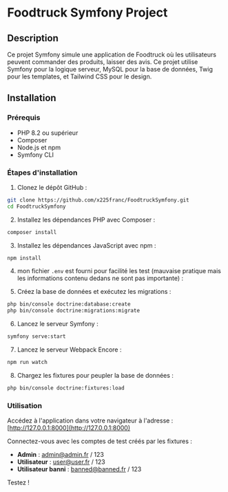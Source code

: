 
# Foodtruck Symfony Project

## Description

Ce projet Symfony simule une application de Foodtruck où les utilisateurs peuvent commander des produits, laisser des avis. Ce projet utilise Symfony pour la logique serveur, MySQL pour la base de données, Twig pour les templates, et Tailwind CSS pour le design.

## Installation

### Prérequis

- PHP 8.2 ou supérieur
- Composer
- Node.js et npm
- Symfony CLI

### Étapes d'installation

1. Clonez le dépôt GitHub :

```bash
git clone https://github.com/x225franc/FoodtruckSymfony.git
cd FoodtruckSymfony
```

2. Installez les dépendances PHP avec Composer :

```bash
composer install
```

3. Installez les dépendances JavaScript avec npm :

```bash
npm install
```

4. mon fichier `.env` est fourni pour facilité les test (mauvaise pratique mais les informations contenu dedans ne sont pas importante) :

5. Créez la base de données et exécutez les migrations :

```bash
php bin/console doctrine:database:create
php bin/console doctrine:migrations:migrate
```

6. Lancez le serveur Symfony :

```bash
symfony serve:start
```

7. Lancez le serveur Webpack Encore :

```bash
npm run watch
```

8. Chargez les fixtures pour peupler la base de données :

```bash
php bin/console doctrine:fixtures:load
```

### Utilisation

Accédez à l'application dans votre navigateur à l'adresse : [http://127.0.0.1:8000](http://127.0.0.1:8000)

Connectez-vous avec les comptes de test créés par les fixtures :

- **Admin** : admin@admin.fr / 123
- **Utilisateur** : user@user.fr / 123
- **Utilisateur banni** : banned@banned.fr / 123

Testez !

